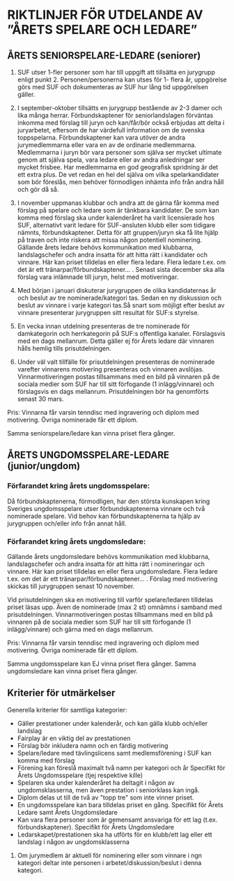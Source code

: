 # RIKTLINJER FÖR UTDELANDE AV ”ÅRETS SPELARE OCH LEDARE”

## ÅRETS SENIORSPELARE-LEDARE (seniorer)

1. SUF utser 1-fler personer som har till uppgift att tillsätta en jurygrupp enligt punkt 2. Personen/personerna kan utses för 1- flera år, uppgörelse görs med SUF och dokumenteras av SUF hur lång tid uppgörelsen gäller.

2. I september-oktober tillsätts en jurygrupp bestående av 2-3 damer och lika många herrar. Förbundskaptener för seniorlandslagen förväntas inkomma med förslag till juryn och kan/får/bör också erbjudas att delta i juryarbetet, eftersom de har värdefull information om de svenska toppspelarna. Förbundskaptener kan vara utöver de andra jurymedlemmarna eller vara en av de ordinarie medlemmarna. Medlemmarna i juryn bör vara personer som själva ser mycket ultimate genom att själva spela, vara ledare eller av andra anledningar ser mycket frisbee. Har medlemmarna en god geografisk spridning är det ett extra plus. De vet redan en hel del själva om vilka spelarkandidater som bör föreslås, men behöver förmodligen inhämta info från andra håll och gör då så. 

3. I november uppmanas klubbar och andra att de gärna får komma med förslag på spelare och ledare som är tänkbara kandidater. De som kan komma med förslag ska under kalenderåret ha varit licensierade hos SUF, alternativt varit ledare för SUF-ansluten klubb eller som tidigare nämnts, förbundskaptener. Detta för att gruppen/juryn ska få lite hjälp på traven och inte riskera att missa någon potentiell nominering. Gällande årets ledare behövs kommunikation med klubbarna, landslagschefer och andra insatta för att hitta rätt i kandidater och vinnare. Här kan priset tilldelas en eller flera ledare. Flera ledare t.ex. om det är ett tränarpar/förbundskaptener… . Senast sista december ska alla förslag vara inlämnade till juryn, helst med motiveringar. 

4. Med början i januari diskuterar jurygruppen de olika kandidaternas år och beslut av tre nominerade/kategori tas. Sedan en ny diskussion och beslut av vinnare i varje kategori tas.Så snart som möjligt efter beslut av vinnare presenterar jurygruppen sitt resultat för SUF:s styrelse.  

5. En vecka innan utdelning presenteras de tre nominerade för damkategorin och  herrkategorin på SUF:s offentliga kanaler. Förslagsvis med en dags mellanrum. Detta gäller ej för Årets ledare där vinnaren hålls hemlig tills prisutdelningen. 

6. Under väl valt tillfälle för prisutdelningen presenteras de nominerade varefter vinnarens motivering presenteras och vinnaren avslöjas. Vinnarmotiveringen postas tillsammans med en bild på vinnaren på de sociala medier som SUF har till sitt förfogande (1 inlägg/vinnare) och förslagsvis en dags mellanrum. Prisutdelningen bör ha genomförts senast 30 mars.

Pris: Vinnarna får varsin tenndisc med ingravering och diplom med motivering. Övriga nominerade får ett diplom.

Samma seniorspelare/ledare kan vinna priset flera gånger.

## ÅRETS UNGDOMSSPELARE-LEDARE (junior/ungdom)

### Förfarandet kring årets ungdomsspelare:

Då förbundskaptenerna, förmodligen, har den största kunskapen kring Sveriges ungdomsspelare utser förbundskaptenerna vinnare och två nominerade spelare. Vid behov kan förbundskaptenerna ta hjälp av jurygruppen och/eller info från annat håll.

### Förfarandet kring årets ungdomsledare:
Gällande årets ungdomsledare behövs kommunikation med klubbarna, landslagschefer och andra insatta för att hitta rätt i nomineringar och vinnare. Här kan priset tilldelas en eller flera ungdomsledare. Flera ledare t.ex. om det är ett tränarpar/förbundskaptener… . 
Förslag med motivering skickas till jurygruppen senast 10 november.

Vid prisutdelningen ska en motivering till varför spelare/ledaren tilldelas priset läsas upp.  Även de nominerade (max 2 st) omnämns i samband med prisutdelningen. Vinnarmotiveringen postas tillsammans med en bild på vinnaren på de sociala medier som SUF har till sitt förfogande (1 inlägg/vinnare) och gärna med en dags mellanrum.

Pris: Vinnarna får varsin tenndisc med ingravering och diplom med motivering. Övriga nominerade får ett diplom.

Samma ungdomsspelare kan EJ vinna priset flera gånger. Samma ungdomsledare kan vinna priset flera gånger.


## Kriterier för utmärkelser
 
Generella kriterier för samtliga kategorier:

* Gäller prestationer under kalenderår, och kan gälla klubb och/eller landslag
* Fairplay är en viktig del av prestationen
* Förslag bör inkludera namn och en färdig motivering
* Spelare/ledare med tävlingslicens samt medlemsförening i SUF kan komma med förslag
* Förening kan föreslå maximalt två namn per kategori och år
Specifikt för Årets Ungdomsspelare (tjej respektive kille)
* Spelaren ska under kalenderåret ha deltagit i någon av ungdomsklasserna, men även prestation i seniorklass kan ingå.
* Diplom delas ut till de två av "topp tre" som inte vinner priset.
* En ungdomsspelare kan bara tilldelas priset en gång.
Specifikt för Årets Ledare samt Årets Ungdomsledare
* Kan vara flera personer som är gemensamt ansvariga för ett lag (t.ex. förbundskaptener).
Specifikt för Årets Ungdomsledare
* Ledarskapet/prestationen ska ha utförts för en klubb/ett lag eller ett landslag i någon av ungdomsklasserna


1) Om jurymedlem är aktuell för nominering eller som vinnare i ngn kategori deltar inte personen i arbetet/diskussion/beslut i denna kategori. 
